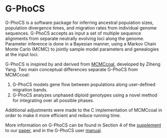 G-PhoCS
=======

G-PhoCS is a software package for inferring ancestral population sizes, population divergence times, and migration rates from individual genome sequences. G-PhoCS accepts as input a set of multiple sequence alignments from separate neutrally evolving loci along the genome. Parameter inference is done in a Bayesian manner, using a Markov Chain Monte Carlo (MCMC) to jointly sample model parameters and genealogies at the input loci. 

G-PhoCS is inspired by and derived from [MCMCcoal](http://abacus.gene.ucl.ac.uk/software/MCMCcoal.html), developed by Ziheng Yang. Two main conceptual differences separate G-PhoCS from MCMCcoal: 
  1. G-PhoCS models gene flow between populations along user-defined migration bands. 
  2. G-PhoCS analyzes unphased diploid genotypes using a novel method for integrating over all possible phases. 

Additional adjustments were made to the C implementation of MCMCcoal in order to make it more efficient and reduce running time. 

More information on G-PhoCS can be found in Section 4 of the [supplement](http://www.nature.com/ng/journal/v43/n10/extref/ng.937-S1.pdf) to our [paper](http://www.nature.com/ng/journal/v43/n10/full/ng.937.html), and in the G-PhoCS user [manual](http://compgen.cshl.edu/GPhoCS/GPhoCS_Manual.pdf).

